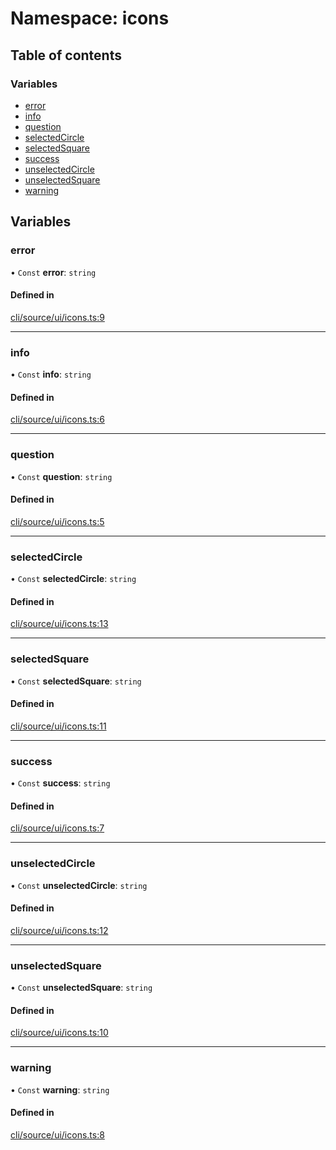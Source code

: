 # Namespace: icons

## Table of contents

### Variables

- [error](icons.md#error)
- [info](icons.md#info)
- [question](icons.md#question)
- [selectedCircle](icons.md#selectedcircle)
- [selectedSquare](icons.md#selectedsquare)
- [success](icons.md#success)
- [unselectedCircle](icons.md#unselectedcircle)
- [unselectedSquare](icons.md#unselectedsquare)
- [warning](icons.md#warning)

## Variables

### error

• `Const` **error**: `string`

#### Defined in

[cli/source/ui/icons.ts:9](https://github.com/jakubmazanec/js-tools/blob/7d1843cc967006a93d6a5692873539c5380b3c15/packages/cli/source/ui/icons.ts#L9)

---

### info

• `Const` **info**: `string`

#### Defined in

[cli/source/ui/icons.ts:6](https://github.com/jakubmazanec/js-tools/blob/7d1843cc967006a93d6a5692873539c5380b3c15/packages/cli/source/ui/icons.ts#L6)

---

### question

• `Const` **question**: `string`

#### Defined in

[cli/source/ui/icons.ts:5](https://github.com/jakubmazanec/js-tools/blob/7d1843cc967006a93d6a5692873539c5380b3c15/packages/cli/source/ui/icons.ts#L5)

---

### selectedCircle

• `Const` **selectedCircle**: `string`

#### Defined in

[cli/source/ui/icons.ts:13](https://github.com/jakubmazanec/js-tools/blob/7d1843cc967006a93d6a5692873539c5380b3c15/packages/cli/source/ui/icons.ts#L13)

---

### selectedSquare

• `Const` **selectedSquare**: `string`

#### Defined in

[cli/source/ui/icons.ts:11](https://github.com/jakubmazanec/js-tools/blob/7d1843cc967006a93d6a5692873539c5380b3c15/packages/cli/source/ui/icons.ts#L11)

---

### success

• `Const` **success**: `string`

#### Defined in

[cli/source/ui/icons.ts:7](https://github.com/jakubmazanec/js-tools/blob/7d1843cc967006a93d6a5692873539c5380b3c15/packages/cli/source/ui/icons.ts#L7)

---

### unselectedCircle

• `Const` **unselectedCircle**: `string`

#### Defined in

[cli/source/ui/icons.ts:12](https://github.com/jakubmazanec/js-tools/blob/7d1843cc967006a93d6a5692873539c5380b3c15/packages/cli/source/ui/icons.ts#L12)

---

### unselectedSquare

• `Const` **unselectedSquare**: `string`

#### Defined in

[cli/source/ui/icons.ts:10](https://github.com/jakubmazanec/js-tools/blob/7d1843cc967006a93d6a5692873539c5380b3c15/packages/cli/source/ui/icons.ts#L10)

---

### warning

• `Const` **warning**: `string`

#### Defined in

[cli/source/ui/icons.ts:8](https://github.com/jakubmazanec/js-tools/blob/7d1843cc967006a93d6a5692873539c5380b3c15/packages/cli/source/ui/icons.ts#L8)

